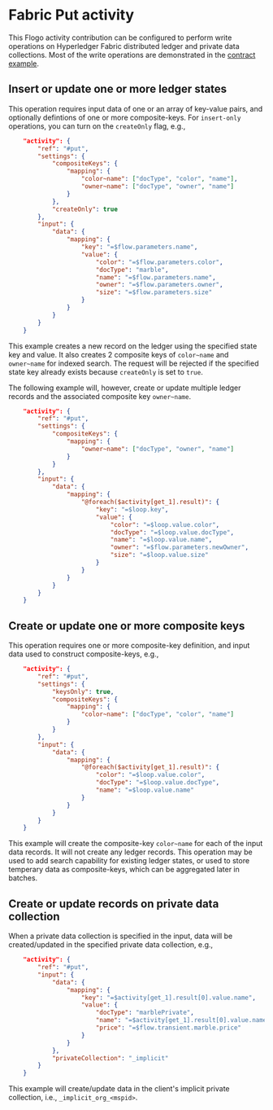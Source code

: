 # Fabric Put activity

This Flogo activity contribution can be configured to perform write operations on Hyperledger Fabric distributed ledger and private data collections. Most of the write operations are demonstrated in the [contract example](../../contract).

## Insert or update one or more ledger states

This operation requires input data of one or an array of key-value pairs, and optionally defintions of one or more composite-keys. For `insert-only` operations, you can turn on the `createOnly` flag, e.g.,

```json
    "activity": {
        "ref": "#put",
        "settings": {
            "compositeKeys": {
                "mapping": {
                    "color~name": ["docType", "color", "name"],
                    "owner~name": ["docType", "owner", "name"]
                }
            },
            "createOnly": true
        },
        "input": {
            "data": {
                "mapping": {
                    "key": "=$flow.parameters.name",
                    "value": {
                        "color": "=$flow.parameters.color",
                        "docType": "marble",
                        "name": "=$flow.parameters.name",
                        "owner": "=$flow.parameters.owner",
                        "size": "=$flow.parameters.size"
                    }
                }
            }
        }
    }
```

This example creates a new record on the ledger using the specified state key and value. It also creates 2 composite keys of `color~name` and `owner~name` for indexed search. The request will be rejected if the specified state key already exists because `createOnly` is set to `true`.

The following example will, however, create or update multiple ledger records and the associated composite key `owner~name`.

```json
    "activity": {
        "ref": "#put",
        "settings": {
            "compositeKeys": {
                "mapping": {
                    "owner~name": ["docType", "owner", "name"]
                }
            }
        },
        "input": {
            "data": {
                "mapping": {
                    "@foreach($activity[get_1].result)": {
                        "key": "=$loop.key",
                        "value": {
                            "color": "=$loop.value.color",
                            "docType": "=$loop.value.docType",
                            "name": "=$loop.value.name",
                            "owner": "=$flow.parameters.newOwner",
                            "size": "=$loop.value.size"
                        }
                    }
                }
            }
        }
    }
```

## Create or update one or more composite keys

This operation requires one or more composite-key definition, and input data used to construct composite-keys, e.g.,

```json
    "activity": {
        "ref": "#put",
        "settings": {
            "keysOnly": true,
            "compositeKeys": {
                "mapping": {
                    "color~name": ["docType", "color", "name"]
                }
            }
        },
        "input": {
            "data": {
                "mapping": {
                    "@foreach($activity[get_1].result)": {
                        "color": "=$loop.value.color",
                        "docType": "=$loop.value.docType",
                        "name": "=$loop.value.name"
                    }
                }
            }
        }
    }
```

This example will create the composite-key `color~name` for each of the input data records. It will not create any ledger records. This operation may be used to add search capability for existing ledger states, or used to store temperary data as composite-keys, which can be aggregated later in batches.

## Create or update records on private data collection

When a private data collection is specified in the input, data will be created/updated in the specified private data collection, e.g.,

```json
    "activity": {
        "ref": "#put",
        "input": {
            "data": {
                "mapping": {
                    "key": "=$activity[get_1].result[0].value.name",
                    "value": {
                        "docType": "marblePrivate",
                        "name": "=$activity[get_1].result[0].value.name",
                        "price": "=$flow.transient.marble.price"
                    }
                }
            },
            "privateCollection": "_implicit"
        }
    }
```

This example will create/update data in the client's implicit private collection, i.e., `_implicit_org_<mspid>`.
